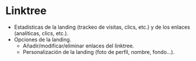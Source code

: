 # Linktree

- Estadísticas de la landing (trackeo de visitas, clics, etc.) y de los enlaces (analíticas, clics, etc.).
- Opciones de la landing.
  - Añadir/modificar/eliminar enlaces del linktree.
  - Personalización de la landing (foto de perfil, nombre, fondo...).